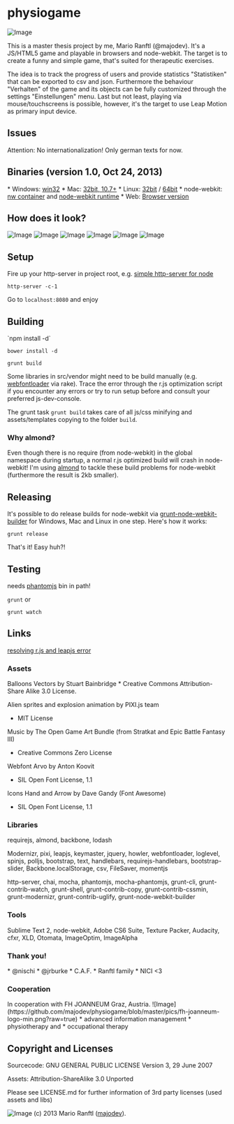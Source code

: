 <h1>physiogame</h1>

![Image](https://github.com/majodev/physiogame/blob/master/pics/physiogame_logo-min.png?raw=true)

This is a master thesis project by me, Mario Ranftl (@majodev). It's a JS/HTML5 game and playable in browsers and node-webkit. The target is to create a funny and simple game, that's suited for therapeutic exercises. 

The idea is to track the progress of users and provide statistics "Statistiken" that can be exported to csv and json. Furthermore the behaviour "Verhalten" of the game and its objects can be fully customized through the settings "Einstellungen" menu. Last but not least, playing via mouse/touchscreens is possible, however, it's the target to use Leap Motion as primary input device.

<h2>Issues</h2>
Attention: No internationalization! Only german texts for now.

<h2>Binaries (version 1.0, Oct 24, 2013)</h2>
* Windows: <a href="http://majodev.com/physiogame/physiogame_win.zip">win32</a>
* Mac: <a href="http://majodev.com/physiogame/physiogame_mac.zip">32bit, 10.7+</a>
* Linux: <a href="http://majodev.com/physiogame/physiogame_linux32.zip">32bit</a> / <a href="http://majodev.com/physiogame/physiogame_linux64.zip">64bit</a>
* node-webkit: <a href="http://majodev.com/physiogame/physiogame.nw">nw container</a> and <a href="https://github.com/rogerwang/node-webkit">node-webkit runtime</a>
* Web: <a href="http://majodev.com/physiogame/web">Browser version</a>

<h2>How does it look?</h2>

![Image](https://github.com/majodev/physiogame/blob/master/pics/main.png?raw=true)
![Image](https://github.com/majodev/physiogame/blob/master/pics/round.png?raw=true)
![Image](https://github.com/majodev/physiogame/blob/master/pics/win.png?raw=true)
![Image](https://github.com/majodev/physiogame/blob/master/pics/credits.png?raw=true)
![Image](https://github.com/majodev/physiogame/blob/master/pics/options.png?raw=true)
![Image](https://github.com/majodev/physiogame/blob/master/pics/stats.png?raw=true)

<h2>Setup</h2>
Fire up your http-server in project root, e.g. <a href="https://npmjs.org/package/http-server">simple http-server for node</a>

`http-server -c-1`

Go to `localhost:8080` and enjoy

<h2>Building</h2>
`npm install -d`

`bower install -d`

`grunt build`

Some libraries in src/vendor might need to be build manually (e.g. <a href="https://github.com/typekit/webfontloader">webfontloader</a> via rake). Trace the error through the r.js optimization script if you encounter any errors or try to run setup before and consult your preferred js-dev-console.

The grunt task `grunt build` takes care of all js/css minifying and assets/templates copying to the folder `build`. 

<h3>Why almond?</h3>
Even though there is no require (from node-webkit) in the global namespace during startup, a normal r.js optimized build will crash in node-webkit! I'm using <a href="https://github.com/jrburke/almond">almond</a> to tackle these build problems for node-webkit (furthermore the result is 2kb smaller). 

<h2>Releasing</h2>
It's possible to do release builds for node-webkit via <a href="https://github.com/mllrsohn/grunt-node-webkit-builder">grunt-node-webkit-builder</a> for Windows, Mac and Linux in one step. Here's how it works:

`grunt release`

That's it! Easy huh?!

<h2>Testing</h2>
needs <a href="http://phantomjs.org/">phantomjs</a> bin in path!

`grunt` or 

`grunt watch`

<h2>Links</h2>
<a href="https://github.com/majodev/leap-requirejs-optimization-error">resolving r.js and leapjs error</a>

<h3>Assets</h3>
Balloons Vectors by Stuart Bainbridge
* Creative Commons Attribution-Share Alike 3.0 License.

Alien sprites and explosion animation by PIXI.js team
* MIT License

Music by The Open Game Art Bundle (from Stratkat and Epic Battle Fantasy III)
* Creative Commons Zero License

Webfont Arvo by Anton Koovit
* SIL Open Font License, 1.1

Icons Hand and Arrow by Dave Gandy (Font Awesome)
* SIL Open Font License, 1.1


<h3>Libraries</h3>
requirejs, almond, backbone, lodash

Modernizr, pixi, leapjs, keymaster, jquery, howler, webfontloader, loglevel, spinjs, polljs, bootstrap, text, handlebars, requirejs-handlebars, bootstrap-slider, Backbone.localStorage, csv, FileSaver, momentjs

http-server, chai, mocha, phantomjs, mocha-phantomjs, grunt-cli, grunt-contrib-watch, grunt-shell, grunt-contrib-copy, grunt-contrib-cssmin, grunt-modernizr, grunt-contrib-uglify, grunt-node-webkit-builder


<h3>Tools</h3>
Sublime Text 2, node-webkit, Adobe CS6 Suite, Texture Packer, Audacity, cfxr, XLD, Otomata, ImageOptim, ImageAlpha


<h3>Thank you!</h3>
* @nischi
* @jrburke
* C.A.F.
* Ranftl family
* NICI <3


<h3>Cooperation</h3>
In cooperation with FH JOANNEUM Graz, Austria.
![Image](https://github.com/majodev/physiogame/blob/master/pics/fh-joanneum-logo-min.png?raw=true)
* advanced information management
* physiotherapy and 
* occupational therapy



<h2>Copyright and Licenses</h2>
Sourcecode: GNU GENERAL PUBLIC LICENSE Version 3, 29 June 2007

Assets: Attribution-ShareAlike 3.0 Unported

Please see LICENSE.md for further information of 3rd party licenses (used assets and libs)

![Image](https://github.com/majodev/physiogame/blob/master/pics/majodev-logo-min.png?raw=true)
(c) 2013 Mario Ranftl (<a href="http://www.majodev.com">majodev</a>).

